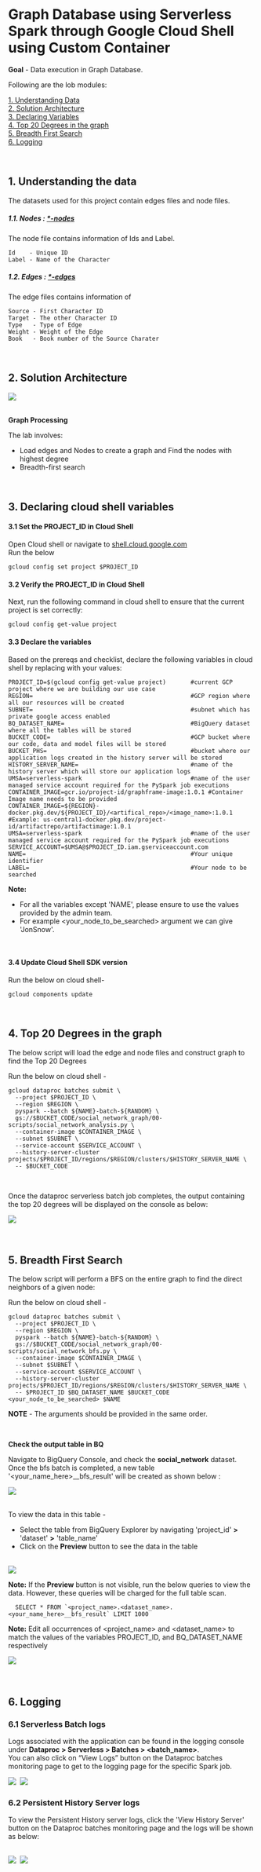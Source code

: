 # Graph Database using Serverless Spark through Google Cloud Shell using Custom Container

**Goal** - Data execution in Graph Database.

Following are the lob modules:

[1. Understanding Data](06c_social_network_graph_gcloud_container_execution.md#1-understanding-the-data)<br>
[2. Solution Architecture](06c_social_network_graph_gcloud_container_execution.md#2-solution-architecture)<br>
[3. Declaring Variables](06c_social_network_graph_gcloud_container_execution.md#3-declaring-cloud-shell-variables)<br>
[4. Top 20 Degrees in the graph](06c_social_network_graph_gcloud_container_execution.md#4-top-20-degrees-in-the-graph)<br>
[5. Breadth First Search](06c_social_network_graph_gcloud_container_execution.md#5-breadth-first-search)<br>
[6. Logging](06c_social_network_graph_gcloud_container_execution.md#6-logging)<br>

<br>

## 1. Understanding the data

The datasets used for this project contain edges files and node files.

##### 1.1. Nodes : [*-nodes](01-datasets/nodes/) <br>
The node file contains information of Ids and Label.

    Id    - Unique ID
    Label - Name of the Character


##### 1.2. Edges : [*-edges](01-datasets/edges/) <br>
The edge files contains information of

    Source - First Character ID
    Target - The other Character ID
    Type   - Type of Edge
    Weight - Weight of the Edge
    Book   - Book number of the Source Charater




<br>


## 2. Solution Architecture

<kbd>
<img src=images/architecture_diagram.png />
</kbd>

<br>
<br>

**Graph Processing**

The lab involves:
 - Load edges and Nodes to create a graph and Find the nodes with highest degree
 - Breadth-first search

<br>

## 3. Declaring cloud shell variables

#### 3.1 Set the PROJECT_ID in Cloud Shell

Open Cloud shell or navigate to [shell.cloud.google.com](https://shell.cloud.google.com)<br>
Run the below
```
gcloud config set project $PROJECT_ID

```

#### 3.2 Verify the PROJECT_ID in Cloud Shell

Next, run the following command in cloud shell to ensure that the current project is set correctly:

```
gcloud config get-value project
```

#### 3.3 Declare the variables

Based on the prereqs and checklist, declare the following variables in cloud shell by replacing with your values:


```
PROJECT_ID=$(gcloud config get-value project)       #current GCP project where we are building our use case
REGION=                                             #GCP region where all our resources will be created
SUBNET=                                             #subnet which has private google access enabled
BQ_DATASET_NAME=                                    #BigQuery dataset where all the tables will be stored
BUCKET_CODE=                                        #GCP bucket where our code, data and model files will be stored
BUCKET_PHS=                                         #bucket where our application logs created in the history server will be stored
HISTORY_SERVER_NAME=                                #name of the history server which will store our application logs
UMSA=serverless-spark                               #name of the user managed service account required for the PySpark job executions
CONTAINER_IMAGE=gcr.io/project-id/graphframe-image:1.0.1 #Container Image name needs to be provided
CONTAINER_IMAGE=${REGION}-docker.pkg.dev/${PROJECT_ID}/<artifical_repo>/<image_name>:1.0.1 #Example: us-central1-docker.pkg.dev/project-id/artifactrepo/artifactimage:1.0.1
UMSA=serverless-spark                               #name of the user managed service account required for the PySpark job executions
SERVICE_ACCOUNT=$UMSA@$PROJECT_ID.iam.gserviceaccount.com
NAME=                                               #Your unique identifier
LABEL=                                              #Your node to be searched
```

**Note:** 
- For all the variables except 'NAME', please ensure to use the values provided by the admin team.
- For example <your_node_to_be_searched> argument we can give 'JonSnow'.

<br>

#### 3.4 Update Cloud Shell SDK version

Run the below on cloud shell-

```
gcloud components update
```

<br>

## 4. Top 20 Degrees in the graph

The below script will load the edge and node files and construct graph to find the Top 20 Degrees

Run the below on cloud shell -
```
gcloud dataproc batches submit \
  --project $PROJECT_ID \
  --region $REGION \
  pyspark --batch ${NAME}-batch-${RANDOM} \
  gs://$BUCKET_CODE/social_network_graph/00-scripts/social_network_analysis.py \
  --container-image $CONTAINER_IMAGE \
  --subnet $SUBNET \
  --service-account $SERVICE_ACCOUNT \
  --history-server-cluster projects/$PROJECT_ID/regions/$REGION/clusters/$HISTORY_SERVER_NAME \
  -- $BUCKET_CODE
```
<br>

Once the dataproc serverless batch job completes, the output containing the top 20 degrees will be displayed on the console as below:

<kbd>
<img src=/images/degrees.png />
</kbd>

<br>

<br>

<br>


## 5. Breadth First Search

The below script will perform a BFS on the entire graph to find the direct neighbors of a given node:

Run the below on cloud shell -

```
gcloud dataproc batches submit \
  --project $PROJECT_ID \
  --region $REGION \
  pyspark --batch ${NAME}-batch-${RANDOM} \
  gs://$BUCKET_CODE/social_network_graph/00-scripts/social_network_bfs.py \
  --container-image $CONTAINER_IMAGE \
  --subnet $SUBNET \
  --service-account $SERVICE_ACCOUNT \
  --history-server-cluster projects/$PROJECT_ID/regions/$REGION/clusters/$HISTORY_SERVER_NAME \
  -- $PROJECT_ID $BQ_DATASET_NAME $BUCKET_CODE <your_node_to_be_searched> $NAME
```
**NOTE** - The arguments should be provided in the same order.

<br>

**Check the output table in BQ**

Navigate to BigQuery Console, and check the **social_network** dataset. <br>
Once the bfs batch is completed, a new table '<your_name_here>__bfs_result' will be created as shown below :

<kbd>
<img src=/images/bfs_bq_2.png />
</kbd>

<br>

<br>


To view the data in this table -

* Select the table from BigQuery Explorer by navigating 'project_id' **>** 'dataset' **>** 'table_name'
* Click on the **Preview** button to see the data in the table

<br>

<kbd>
<img src=images/bq_preview.png />
</kbd>

<br>

**Note:** If the **Preview** button is not visible, run the below queries to view the data. However, these queries will be charged for the full table scan.

```
  SELECT * FROM `<project_name>.<dataset_name>.<your_name_here>__bfs_result` LIMIT 1000
```

**Note:** Edit all occurrences of <project_name> and <dataset_name> to match the values of the variables PROJECT_ID, and BQ_DATASET_NAME respectively

<kbd>
<img src=/images/bfs_bq.png />
</kbd>


<br>

<br>

<br>



## 6. Logging

### 6.1 Serverless Batch logs

Logs associated with the application can be found in the logging console under
**Dataproc > Serverless > Batches > <batch_name>**.
<br> You can also click on “View Logs” button on the Dataproc batches monitoring page to get to the logging page for the specific Spark job.

<kbd>
<img src=/images/log1.png />
</kbd>

<kbd>
<img src=/images/log2.png />
</kbd>

<br>

### 6.2 Persistent History Server logs

To view the Persistent History server logs, click the 'View History Server' button on the Dataproc batches monitoring page and the logs will be shown as below:

<br>

<kbd>
<img src=/images/ps1.png />
</kbd>

<kbd>
<img src=/images/ps2.png />
</kbd>

<br>
